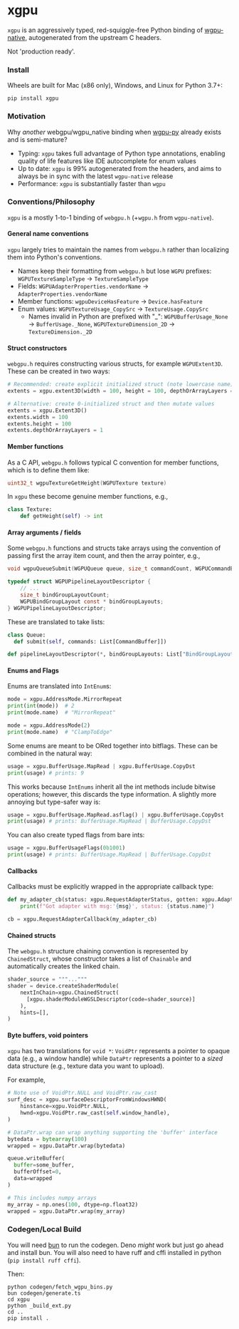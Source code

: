 # xgpu

`xgpu` is an aggressively typed, red-squiggle-free Python binding 
of [wgpu-native](https://github.com/gfx-rs/wgpu-native), autogenerated from
the upstream C headers.

Not 'production ready'.

### Install

Wheels are built for Mac (x86 only), Windows, and Linux for Python 3.7+:
```
pip install xgpu
```

### Motivation

Why *another* webgpu/wgpu_native binding when [wgpu-py](https://github.com/pygfx/wgpu-py)
already exists and is semi-mature?

* Typing: `xgpu` takes full advantage of Python type annotations, enabling quality of life
features like IDE autocomplete for enum values
* Up to date: `xgpu` is 99% autogenerated from the headers, and aims to always be in sync with
the latest `wgpu-native` release
* Performance: `xgpu` is substantially faster than `wgpu`

### Conventions/Philosophy

`xgpu` is a mostly 1-to-1 binding of `webgpu.h` (+`wgpu.h` from `wgpu-native`).

#### General name conventions

`xgpu` largely tries to maintain the names from `webgpu.h` rather than localizing
them into Python's conventions.

* Names keep their formatting from `webgpu.h` but lose `WGPU` prefixes: `WGPUTextureSampleType` -> `TextureSampleType`
* Fields: `WGPUAdapterProperties.vendorName` -> `AdapterProperties.vendorName`
* Member functions: `wgpuDeviceHasFeature` -> `Device.hasFeature`
* Enum values: `WGPUTextureUsage_CopySrc` -> `TextureUsage.CopySrc`
  - Names invalid in Python are prefixed with "_": `WGPUBufferUsage_None` -> `BufferUsage._None`, `WGPUTextureDimension_2D` -> `TextureDimension._2D`

#### Struct constructors

`webgpu.h` requires constructing various structs, for example `WGPUExtent3D`. These can be created in two ways:

```python
# Recommended: create explicit initialized struct (note lowercase name)
extents = xgpu.extent3D(width = 100, height = 100, depthOrArrayLayers = 1)

# Alternative: create 0-initialized struct and then mutate values
extents = xgpu.Extent3D()
extents.width = 100
extents.height = 100
extents.depthOrArrayLayers = 1
```

#### Member functions

As a C API, `webgpu.h` follows typical C convention for member functions, which is to define
them like:

```c
uint32_t wgpuTextureGetHeight(WGPUTexture texture)
```

In `xgpu` these become genuine member functions, e.g.,

```python
class Texture:
    def getHeight(self) -> int
```

#### Array arguments / fields

Some `webgpu.h` functions and structs take arrays using the convention of passing first
the array item count, and then the array pointer, e.g.,

```c
void wgpuQueueSubmit(WGPUQueue queue, size_t commandCount, WGPUCommandBuffer const * commands)

typedef struct WGPUPipelineLayoutDescriptor {
    // ...
    size_t bindGroupLayoutCount;
    WGPUBindGroupLayout const * bindGroupLayouts;
} WGPUPipelineLayoutDescriptor;
```

These are translated to take lists:

```python
class Queue:
  def submit(self, commands: List[CommandBuffer]])

def pipelineLayoutDescriptor(*, bindGroupLayouts: List["BindGroupLayout"])
```

#### Enums and Flags

Enums are translated into `IntEnum`s:

```python
mode = xgpu.AddressMode.MirrorRepeat
print(int(mode))  # 2
print(mode.name)  # "MirrorRepeat"

mode = xgpu.AddressMode(2)
print(mode.name)  # "ClampToEdge"
```

Some enums are meant to be ORed together into bitflags. These can be combined
in the natural way:

```python
usage = xgpu.BufferUsage.MapRead | xgpu.BufferUsage.CopyDst
print(usage) # prints: 9
```

This works because `IntEnums` inherit all the int methods include bitwise
operations; however, this discards the type information. 
A slightly more annoying but type-safer way is:

```python
usage = xgpu.BufferUsage.MapRead.asflag() | xgpu.BufferUsage.CopyDst
print(usage) # prints: BufferUsage.MapRead | BufferUsage.CopyDst
```

You can also create typed flags from bare ints:
```python
usage = xgpu.BufferUsageFlags(0b1001)
print(usage) # prints: BufferUsage.MapRead | BufferUsage.CopyDst
```

#### Callbacks

Callbacks must be explicitly wrapped in the appropriate callback type:

```python
def my_adapter_cb(status: xgpu.RequestAdapterStatus, gotten: xgpu.Adapter, msg: str):
    print(f"Got adapter with msg:'{msg}', status: {status.name}")

cb = xgpu.RequestAdapterCallback(my_adapter_cb)
```

#### Chained structs

The `webgpu.h` structure chaining convention is represented by `ChainedStruct`, whose
constructor takes a list of `Chainable` and automatically creates the linked chain.

```python
shader_source = """..."""
shader = device.createShaderModule(
    nextInChain=xgpu.ChainedStruct(
      [xgpu.shaderModuleWGSLDescriptor(code=shader_source)]
    ),
    hints=[],
)
```

#### Byte buffers, void pointers

`xgpu` has two translations for `void *`: `VoidPtr` represents a pointer to
opaque data (e.g., a window handle) while `DataPtr` represents a pointer
to a *sized* data structure (e.g., texture data you want to upload). 

For example,
```python
# Note use of VoidPtr.NULL and VoidPtr.raw_cast
surf_desc = xgpu.surfaceDescriptorFromWindowsHWND(
    hinstance=xgpu.VoidPtr.NULL,
    hwnd=xgpu.VoidPtr.raw_cast(self.window_handle),
)

# DataPtr.wrap can wrap anything supporting the 'buffer' interface
bytedata = bytearray(100)
wrapped = xgpu.DataPtr.wrap(bytedata)

queue.writeBuffer(
  buffer=some_buffer, 
  bufferOffset=0,
  data=wrapped
)

# This includes numpy arrays
my_array = np.ones(100, dtype=np.float32)
wrapped = xgpu.DataPtr.wrap(my_array)
```

### Codegen/Local Build

You will need [bun](https://bun.sh/) to run the codegen. Deno *might*
work but just go ahead and install bun. You will also need to have
ruff and cffi installed in python (`pip install ruff cffi`).

Then:
```
python codegen/fetch_wgpu_bins.py
bun codegen/generate.ts
cd xgpu
python _build_ext.py
cd ..
pip install .
```
